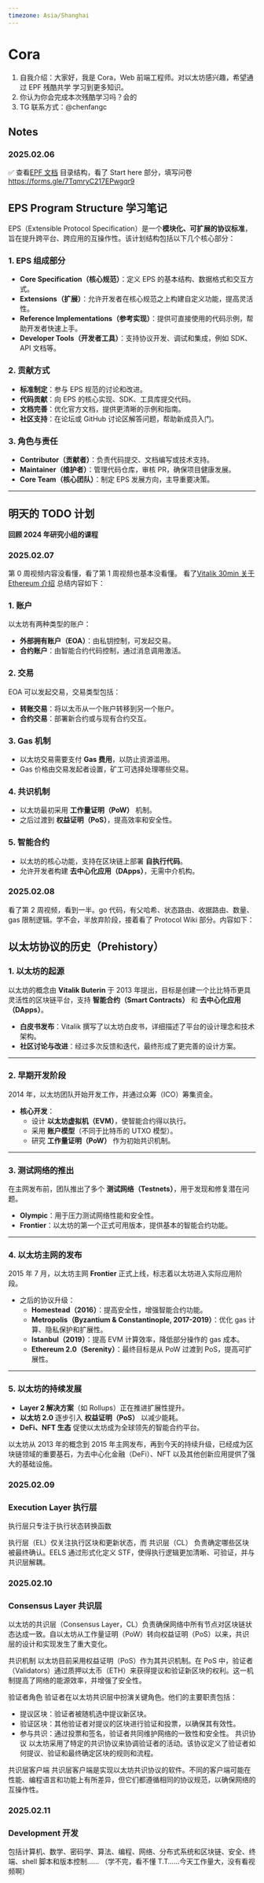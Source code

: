 ```yaml
---
timezone: Asia/Shanghai
---
```


# Cora

1. 自我介绍：大家好，我是 Cora，Web 前端工程师。对以太坊感兴趣，希望通过 EPF 残酷共学 学习到更多知识。
2. 你认为你会完成本次残酷学习吗？会的
3. TG 联系方式：@chenfangc

## Notes

<!-- Content_START -->

### 2025.02.06

✅ 查看[EPF 文档](https://epf.wiki/#/) 目录结构，看了 Start here 部分，填写问卷 https://forms.gle/7TqmryC217EPwgqr9

## **EPS Program Structure 学习笔记**

EPS（Extensible Protocol Specification）是一个**模块化、可扩展的协议标准**，旨在提升跨平台、跨应用的互操作性。该计划结构包括以下几个核心部分：

### **1. EPS 组成部分**

- **Core Specification（核心规范）**：定义 EPS 的基本结构、数据格式和交互方式。
- **Extensions（扩展）**：允许开发者在核心规范之上构建自定义功能，提高灵活性。
- **Reference Implementations（参考实现）**：提供可直接使用的代码示例，帮助开发者快速上手。
- **Developer Tools（开发者工具）**：支持协议开发、调试和集成，例如 SDK、API 文档等。

### **2. 贡献方式**

- **标准制定**：参与 EPS 规范的讨论和改进。
- **代码贡献**：向 EPS 的核心实现、SDK、工具库提交代码。
- **文档完善**：优化官方文档，提供更清晰的示例和指南。
- **社区支持**：在论坛或 GitHub 讨论区解答问题，帮助新成员入门。

### **3. 角色与责任**

- **Contributor（贡献者）**：负责代码提交、文档编写或技术支持。
- **Maintainer（维护者）**：管理代码仓库，审核 PR，确保项目健康发展。
- **Core Team（核心团队）**：制定 EPS 发展方向，主导重要决策。

---

## **明天的 TODO 计划**

**回顾 2024 年研究小组的课程**

### 2025.02.07

第 0 周视频内容没看懂，看了第 1 周视频也基本没看懂。
看了[Vitalik 30min 关于 Ethereum 介绍](https://www.youtube.com/watch?v=UihMqcj-cqc&ab_channel=EthereumFoundation)
总结内容如下：

### 1. 账户

以太坊有两种类型的账户：

- **外部拥有账户（EOA）**：由私钥控制，可发起交易。
- **合约账户**：由智能合约代码控制，通过消息调用激活。

### 2. 交易

EOA 可以发起交易，交易类型包括：

- **转账交易**：将以太币从一个账户转移到另一个账户。
- **合约交易**：部署新合约或与现有合约交互。

### 3. Gas 机制

- 以太坊交易需要支付 **Gas 费用**，以防止资源滥用。
- Gas 价格由交易发起者设置，矿工可选择处理哪些交易。

### 4. 共识机制

- 以太坊最初采用 **工作量证明（PoW）** 机制。
- 之后过渡到 **权益证明（PoS）**，提高效率和安全性。

### 5. 智能合约

- 以太坊的核心功能，支持在区块链上部署 **自执行代码**。
- 允许开发者构建 **去中心化应用（DApps）**，无需中介机构。

### 2025.02.08

看了第 2 周视频，看到一半。go 代码，有父哈希、状态路由、收据路由、数量、gas 限制逻辑。学不会，半放弃阶段，接着看了 Protocol Wiki 部分。内容如下：

## 以太坊协议的历史（Prehistory）

### 1. 以太坊的起源

以太坊的概念由 **Vitalik Buterin** 于 2013 年提出，目标是创建一个比比特币更具灵活性的区块链平台，支持 **智能合约（Smart Contracts）** 和 **去中心化应用（DApps）**。

- **白皮书发布**：Vitalik 撰写了以太坊白皮书，详细描述了平台的设计理念和技术架构。
- **社区讨论与改进**：经过多次反馈和迭代，最终形成了更完善的设计方案。

---

### 2. 早期开发阶段

2014 年，以太坊团队开始开发工作，并通过众筹（ICO）筹集资金。

- **核心开发**：
  - 设计 **以太坊虚拟机（EVM）**，使智能合约得以执行。
  - 采用 **账户模型**（不同于比特币的 UTXO 模型）。
  - 研究 **工作量证明（PoW）** 作为初始共识机制。

---

### 3. 测试网络的推出

在主网发布前，团队推出了多个 **测试网络（Testnets）**，用于发现和修复潜在问题。

- **Olympic**：用于压力测试网络性能和安全性。
- **Frontier**：以太坊的第一个正式可用版本，提供基本的智能合约功能。

---

### 4. 以太坊主网的发布

2015 年 7 月，以太坊主网 **Frontier** 正式上线，标志着以太坊进入实际应用阶段。

- 之后的协议升级：
  - **Homestead（2016）**：提高安全性，增强智能合约功能。
  - **Metropolis（Byzantium & Constantinople, 2017-2019）**：优化 gas 计算、隐私保护和扩展性。
  - **Istanbul（2019）**：提高 EVM 计算效率，降低部分操作的 gas 成本。
  - **Ethereum 2.0（Serenity）**：最终目标是从 PoW 过渡到 PoS，提高可扩展性。

---

### 5. 以太坊的持续发展

- **Layer 2 解决方案**（如 Rollups）正在推进扩展性提升。
- **以太坊 2.0** 逐步引入 **权益证明（PoS）** 以减少能耗。
- **DeFi、NFT 生态** 促使以太坊成为全球领先的智能合约平台。

以太坊从 2013 年的概念到 2015 年主网发布，再到今天的持续升级，已经成为区块链领域的重要基石，为去中心化金融（DeFi）、NFT 以及其他创新应用提供了强大的基础设施。

### 2025.02.09

### Execution Layer 执行层

执行层只专注于执行状态转换函数

执行层（EL）仅关注执行区块和更新状态，而 共识层（CL） 负责确定哪些区块被最终确认。EELS 通过形式化定义 STF，使得执行逻辑更加清晰、可验证，并与共识层解耦。

### 2025.02.10

### Consensus Layer 共识层

以太坊的共识层（Consensus Layer，CL）负责确保网络中所有节点对区块链状态达成一致。自以太坊从工作量证明（PoW）转向权益证明（PoS）以来，共识层的设计和实现发生了重大变化。

共识机制
以太坊目前采用权益证明（PoS）作为其共识机制。在 PoS 中，验证者（Validators）通过质押以太币（ETH）来获得提议和验证新区块的权利。这一机制提高了网络的能源效率，并增强了安全性。

验证者角色
验证者在以太坊共识层中扮演关键角色。他们的主要职责包括：

- 提议区块：验证者被随机选中提议新区块。
- 验证区块：其他验证者对提议的区块进行验证和投票，以确保其有效性。
- 参与共识：通过投票和签名，验证者共同维护网络的一致性和安全性。
  共识协议
  以太坊采用了特定的共识协议来协调验证者的活动。该协议定义了验证者如何提议、验证和最终确定区块的规则和流程。

共识层客户端
共识层客户端是实现以太坊共识协议的软件。不同的客户端可能在性能、编程语言和功能上有所差异，但它们都遵循相同的协议规范，以确保网络的互操作性。

### 2025.02.11

### Development 开发

包括计算机、数学、密码学、算法、编程、网络、分布式系统和区块链、安全、终端、shell 脚本和版本控制……
（学不完，看不懂 T.T……今天工作量大，没有看视频啊）

<!-- Content_END -->
